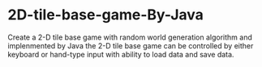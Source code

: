 # 2D-tile-base-game-By-Java
Create a 2-D tile base game with random world generation algorithm and implenmented by Java
the 2-D tile base game can be controlled by either keyboard or hand-type input with ability to load data and save data. 
